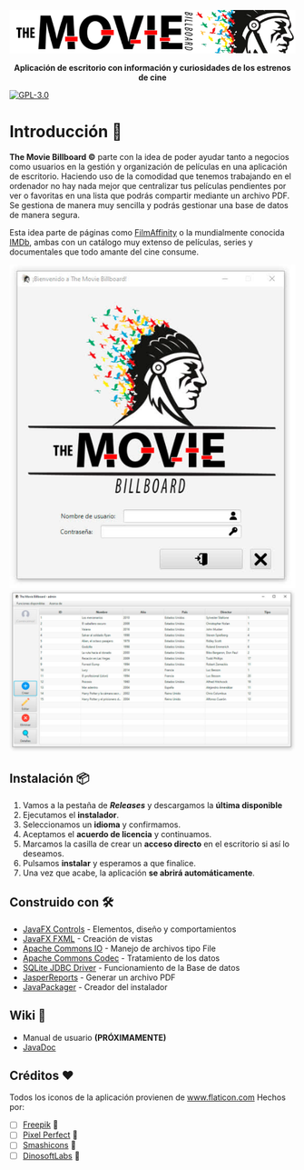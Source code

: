 <p align="center"><img src="docs/github_images/header.png" width=""/></p>
<p align="center"><strong>Aplicación de escritorio con información y curiosidades de los estrenos de cine</strong></p>

[![GPL-3.0](https://img.shields.io/badge/license-GPL--3.0-%250778B9.svg)](https://www.gnu.org/licenses/gpl-3.0.html)



# Introducción 🚀

**The Movie Billboard ©** parte con la idea de poder ayudar tanto a negocios como usuarios en la gestión y organización de películas en una aplicación de escritorio. Haciendo uso de la comodidad que tenemos trabajando en el ordenador no hay nada mejor que centralizar tus películas pendientes por ver o favoritas en una lista que podrás compartir mediante un archivo PDF. Se gestiona de manera muy sencilla y podrás gestionar una base de datos de manera segura. 

Esta idea parte de páginas como [FilmAffinity](https://www.filmaffinity.com/es/main.html) o la mundialmente conocida [IMDb](https://www.imdb.com), ambas con un catálogo muy extenso de películas, series y documentales que todo amante del cine consume.

<p align="center">
<img src="docs/github_images/login_preview.png" width=""/>
<img src="docs/github_images/main_preview.png" width=""/>
</p>

## Instalación 📦

1. Vamos a la pestaña de ***Releases*** y descargamos la **última disponible**
2. Ejecutamos el **instalador**.
3. Seleccionamos un **idioma** y confirmamos.
4. Aceptamos el **acuerdo de licencia** y continuamos.
5. Marcamos la casilla de crear un **acceso directo** en el escritorio si así lo deseamos.
6. Pulsamos **instalar** y esperamos a que finalice.
7. Una vez que acabe, la aplicación **se abrirá automáticamente**.



## Construido con 🛠️

- [JavaFX Controls](https://mvnrepository.com/artifact/org.openjfx/javafx-controls) - Elementos, diseño y comportamientos
- [JavaFX FXML](https://mvnrepository.com/artifact/org.openjfx/javafx-fxml) - Creación de vistas
- [Apache Commons IO](https://mvnrepository.com/artifact/commons-io/commons-io) - Manejo de archivos tipo File
- [Apache Commons Codec](https://mvnrepository.com/artifact/commons-codec/commons-codec) - Tratamiento de los datos
- [SQLite JDBC Driver](https://github.com/xerial/sqlite-jdbc) - Funcionamiento de la Base de datos
- [JasperReports](https://mvnrepository.com/artifact/jasperreports/jasperreports) - Generar un archivo PDF
- [JavaPackager](https://github.com/fvarrui/JavaPackager) - Creador del instalador



## Wiki 📖

- Manual de usuario **(PRÓXIMAMENTE)**
- [JavaDoc](https://github.com/Ayoamaro/TheMovieBillboard/tree/main/docs/javadoc)



## Créditos ❤️

Todos los iconos de la aplicación provienen de www.flaticon.com
Hechos por:
- [ ] [Freepik](https://www.flaticon.es/autores/freepik) 🤖
- [ ] [Pixel Perfect](https://www.flaticon.es/autores/pixel-perfect) 👾
- [ ] [Smashicons](https://www.flaticon.es/autores/smashicons) 👑
- [ ] [DinosoftLabs](https://www.flaticon.es/autores/dinosoftlabs) 🦖